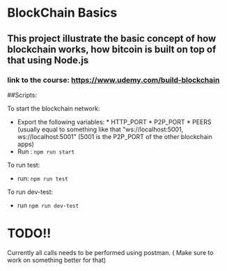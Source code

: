 # BlockChain Basics

## This project illustrate the basic concept of how blockchain works, how bitcoin is built on top of that using Node.js
### link to the course: https://www.udemy.com/build-blockchain


##Scripts:

To start the blockchain network:
  - Export the following variables: * HTTP_PORT
                                    * P2P_PORT
                                    * PEERS (usually equal to something like that "ws://localhost:5001, ws://localhost:5001" (5001 is the P2P_PORT of the other blockchain apps)
  - Run : `npm run start`

To run test:
  - run: `npm run test`

To run dev-test:
  - run `npm run dev-test`


# TODO!!
Currently all calls needs to be performed using postman. ( Make sure to work on something better for that)
